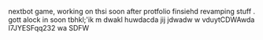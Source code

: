 nextbot game, working on thsi soon after protfolio finsiehd revamping stuff
.
gott alock in soon tbhkl;'ik
m
dwakl
huwdacda
jij
jdwadw
w
vduytCDWAwda
I7JYESFqq232
wa
SDFW

